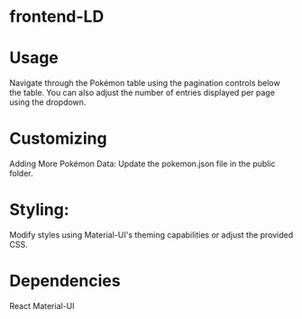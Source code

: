 # frontend-LD

# Usage
Navigate through the Pokémon table using the pagination controls below the table. You can also adjust the number of entries displayed per page using the dropdown.

# Customizing
Adding More Pokémon Data: Update the pokemon.json file in the public folder.

# Styling: 
Modify styles using Material-UI's theming capabilities or adjust the provided CSS.

# Dependencies
React
Material-UI
